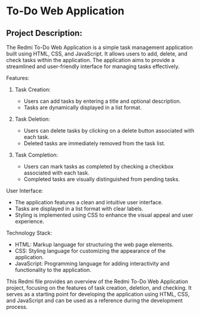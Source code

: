 # To-Do Web Application

## Project Description:
The Redmi To-Do Web Application is a simple task management application built using HTML, CSS, and JavaScript. It allows users to add, delete, and check tasks within the application. The application aims to provide a streamlined and user-friendly interface for managing tasks effectively.

Features:
1. Task Creation:
   - Users can add tasks by entering a title and optional description.
   - Tasks are dynamically displayed in a list format.

2. Task Deletion:
   - Users can delete tasks by clicking on a delete button associated with each task.
   - Deleted tasks are immediately removed from the task list.

3. Task Completion:
   - Users can mark tasks as completed by checking a checkbox associated with each task.
   - Completed tasks are visually distinguished from pending tasks.

User Interface:
- The application features a clean and intuitive user interface.
- Tasks are displayed in a list format with clear labels.
- Styling is implemented using CSS to enhance the visual appeal and user experience.

Technology Stack:
- HTML: Markup language for structuring the web page elements.
- CSS: Styling language for customizing the appearance of the application.
- JavaScript: Programming language for adding interactivity and functionality to the application.

This Redmi file provides an overview of the Redmi To-Do Web Application project, focusing on the features of task creation, deletion, and checking. It serves as a starting point for developing the application using HTML, CSS, and JavaScript and can be used as a reference during the development process.